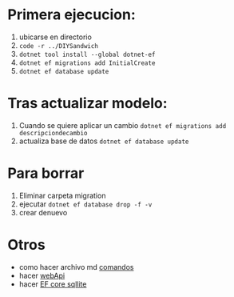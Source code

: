 # Primera ejecucion: 
1. ubicarse en directorio
2. `code -r ../DIYSandwich`
3. `dotnet tool install --global dotnet-ef`
4. `dotnet ef migrations add InitialCreate`
5. `dotnet ef database update`

# Tras actualizar modelo:
1. Cuando se quiere aplicar un cambio `dotnet ef migrations add descripciondecambio`
2. actualiza base de datos `dotnet ef database update`

# Para borrar
1. Eliminar carpeta migration
2. ejecutar `dotnet ef database drop -f -v`
3. crear denuevo

# Otros
- como hacer archivo md [comandos]( https://docs.github.com/en/get-started/writing-on-github/getting-started-with-writing-and-formatting-on-github/basic-writing-and-formatting-syntax)
- hacer [webApi](https://learn.microsoft.com/en-us/aspnet/core/tutorials/first-web-api?view=aspnetcore-8.0&tabs=visual-studio-code)
- hacer [EF core sqllite](https://learn.microsoft.com/en-us/ef/core/get-started/overview/first-app?tabs=netcore-cli)



